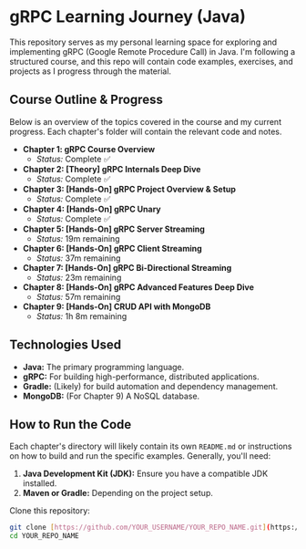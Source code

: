 # gRPC Learning Journey (Java)

This repository serves as my personal learning space for exploring and implementing gRPC (Google Remote Procedure Call) in Java. I'm following a structured course, and this repo will contain code examples, exercises, and projects as I progress through the material.

## Course Outline & Progress

Below is an overview of the topics covered in the course and my current progress. Each chapter's folder will contain the relevant code and notes.

* **Chapter 1: gRPC Course Overview**
    * *Status:* Complete ✅
* **Chapter 2: [Theory] gRPC Internals Deep Dive**
    * *Status:* Complete ✅
* **Chapter 3: [Hands-On] gRPC Project Overview & Setup**
    * *Status:* Complete ✅
* **Chapter 4: [Hands-On] gRPC Unary**
    * *Status:* Complete ✅
* **Chapter 5: [Hands-On] gRPC Server Streaming**
    * *Status:* 19m remaining
* **Chapter 6: [Hands-On] gRPC Client Streaming**
    * *Status:* 37m remaining
* **Chapter 7: [Hands-On] gRPC Bi-Directional Streaming**
    * *Status:* 23m remaining
* **Chapter 8: [Hands-On] gRPC Advanced Features Deep Dive**
    * *Status:* 57m remaining
* **Chapter 9: [Hands-On] CRUD API with MongoDB**
    * *Status:* 1h 8m remaining

## Technologies Used

* **Java:** The primary programming language.
* **gRPC:** For building high-performance, distributed applications.
* **Gradle:** (Likely) for build automation and dependency management.
* **MongoDB:** (For Chapter 9) A NoSQL database.

## How to Run the Code

Each chapter's directory will likely contain its own `README.md` or instructions on how to build and run the specific examples. Generally, you'll need:

1.  **Java Development Kit (JDK):** Ensure you have a compatible JDK installed.
2.  **Maven or Gradle:** Depending on the project setup.

Clone this repository:
```bash
git clone [https://github.com/YOUR_USERNAME/YOUR_REPO_NAME.git](https://github.com/YOUR_USERNAME/YOUR_REPO_NAME.git)
cd YOUR_REPO_NAME
